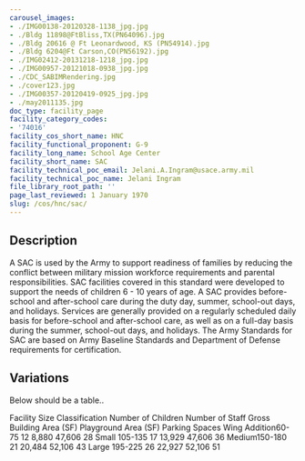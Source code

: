 ```yaml
---
carousel_images:
- ./IMG00138-20120328-1138_jpg.jpg
- ./Bldg 11898@FtBliss,TX(PN64096).jpg
- ./Bldg 20616 @ Ft Leonardwood, KS (PN54914).jpg
- ./Bldg 6204@Ft Carson,CO(PN56192).jpg
- ./IMG02412-20131218-1218_jpg.jpg
- ./IMG00957-20121018-0938_jpg.jpg
- ./CDC_SABIMRendering.jpg
- ./cover123.jpg
- ./IMG00357-20120419-0925_jpg.jpg
- ./may2011135.jpg
doc_type: facility_page
facility_category_codes:
- '74016'
facility_cos_short_name: HNC
facility_functional_proponent: G-9
facility_long_name: School Age Center
facility_short_name: SAC
facility_technical_poc_email: Jelani.A.Ingram@usace.army.mil
facility_technical_poc_name: Jelani Ingram
file_library_root_path: ''
page_last_reviewed: 1 January 1970
slug: /cos/hnc/sac/
---
```




## Description

A SAC is used by the Army to support readiness of families by reducing the conflict between military mission workforce requirements and parental responsibilities. SAC facilities covered in this standard were developed to support the needs of children 6 - 10 years of age. A SAC provides before-school and after-school care during the duty day, summer, school-out days, and holidays. Services are generally provided on a regularly scheduled daily basis for before-school and after-school care, as well as on a full-day basis during the summer, school-out days, and holidays. The Army Standards for SAC are based on Army Baseline Standards and Department of Defense requirements for certification.

## Variations

Below should be a table..

Facility Size Classification Number of Children ​Number of Staff ​Gross Building Area (SF) Playground Area (SF) ​Parking Spaces
Wing Addition​ ​60-75 ​12 ​8,880 ​47,606 ​28
Small​ 105-135 ​17 ​13,929 ​47,606 ​36
Medium​ ​150-180 ​21 ​20,484 ​52,106 ​43
Large​ ​195-225 ​26 ​22,927 ​52,106 ​51